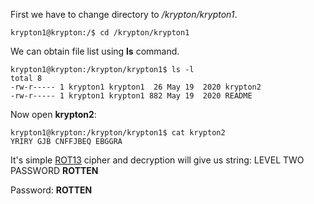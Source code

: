 First we have to change directory to */krypton/krypton1*.

```
krypton1@krypton:/$ cd /krypton/krypton1
```
We can obtain file list using **ls** command.
```
krypton1@krypton:/krypton/krypton1$ ls -l
total 8
-rw-r----- 1 krypton1 krypton1  26 May 19  2020 krypton2
-rw-r----- 1 krypton1 krypton1 882 May 19  2020 README
```

Now open **krypton2**:

```
krypton1@krypton:/krypton/krypton1$ cat krypton2
YRIRY GJB CNFFJBEQ EBGGRA
```

It's simple [ROT13](https://rot13.com/) cipher and decryption will give us string: LEVEL TWO PASSWORD **ROTTEN**

Password: **ROTTEN**
